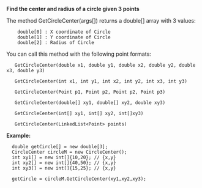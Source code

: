 
<b>Find the center and radius of a circle given 3 points</b>


The method GetCircleCenter(args[]) returns a double[] array with 3 values:

        double[0] : X coordinate of Circle
        double[1] : Y coordinate of Circle
        double[2] : Radius of Circle
        
  
  
  
  
You can call this method with the following point formats:

       GetCircleCenter(double x1, double y1, double x2, double y2, double x3, double y3)
       
       GetCircleCenter(int x1, int y1, int x2, int y2, int x3, int y3)
       
       GetCircleCenter(Point p1, Point p2, Point p2, Point p3)
       
       GetCircleCenter(double[] xy1, double[] xy2, double xy3)
       
       GetCircleCenter(int[] xy1, int[] xy2, int[]xy3)
       
       GetCircleCenter(LinkedList<Point> points)
       
       
<b> Example: </b>

      double getCircle[] = new double[3];
      CircleCenter circleM = new CircleCenter();
      int xy1[] = new int[]{10,20}; // {x,y}
      int xy2[] = new int[]{40,50}; // {x,y}
      int xy3[] = new int[]{15,25}; // {x,y}
    
      getCircle = circleM.GetCircleCenter(xy1,xy2,xy3);
